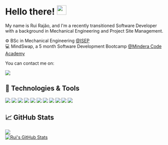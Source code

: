 
# Hello there! <img src="https://raw.githubusercontent.com/MartinHeinz/MartinHeinz/master/wave.gif" width="30px" height="30px" />

My name is Rui Rajão, and I'm a recently transitioned Software Developer with a background in Mechanical Engineering and Project Site Management.

:gear: BSc in Mechanical Engineering [@ISEP](https://www.isep.ipp.pt/) <br />
:computer: MindSwap, a 5 month Software Development Bootcamp  [@Mindera Code Academy](https://minderacodeacademy.com/) <br />

You can contact me on:
<!--- Github and mail:to --->
<a href="https://www.linkedin.com/in/rui-rajao//">
<img src="https://camo.githubusercontent.com/a80d00f23720d0bc9f55481cfcd77ab79e141606829cf16ec43f8cacc7741e46/68747470733a2f2f696d672e736869656c64732e696f2f62616467652f4c696e6b6564496e2d3030373742353f7374796c653d666f722d7468652d6261646765266c6f676f3d6c696e6b6564696e266c6f676f436f6c6f723d7768697465"/>
</a>

[//]: # (<a href="mailto:ruijmrajao@gmail.com?cc=ruijmrajao@gmail.com">)

[//]: # (  <img src="https://camo.githubusercontent.com/571384769c09e0c66b45e39b5be70f68f552db3e2b2311bc2064f0d4a9f5983b/68747470733a2f2f696d672e736869656c64732e696f2f62616467652f476d61696c2d4431343833363f7374796c653d666f722d7468652d6261646765266c6f676f3d676d61696c266c6f676f436f6c6f723d7768697465"/>)

[//]: # (</a>)

## 🔧 Technologies & Tools

<p>

  <!--- OS --->
[//]: # (  <img src="https://img.shields.io/badge/unix-FCC624?style=for-the-badge&logo=apple&logoColor=black">)

  <!--- Programming languages --->
  <img src="https://img.shields.io/badge/Java-ED8B00?style=for-the-badge&logo=java&logoColor=white">
  <img src="https://img.shields.io/badge/JavaScript-F7DF1E?style=for-the-badge&logo=javascript&logoColor=black">
  
<!--- Editors --->
  <img src="https://img.shields.io/badge/IntelliJ_IDEA-000000.svg?style=for-the-badge&logo=intellij-idea&logoColor=white">
  <img src="https://img.shields.io/badge/Visual_Studio_Code-0078D4?style=for-the-badge&logo=visual%20studio%20code&logoColor=white">
  
  <!--- Tools --->   
  <img src="https://img.shields.io/badge/GitHub-100000?style=for-the-badge&logo=github&logoColor=white">
  <img src="https://img.shields.io/badge/Spring-6DB33F?style=for-the-badge&logo=spring&logoColor=white">
  <img src="https://img.shields.io/badge/Docker-2496ED?style=for-the-badge&logo=docker&logoColor=white">
  <img src="https://img.shields.io/badge/MySQL-00000F?style=for-the-badge&logo=mysql&logoColor=white">

  <!--- Other tools, FE --->
  <img src="https://img.shields.io/badge/React-20232A?style=for-the-badge&logo=react&logoColor=61DAFB">
  <img src="https://img.shields.io/badge/HTML-239120?style=for-the-badge&logo=html5&logoColor=white">
  <img src="https://img.shields.io/badge/CSS-239120?&style=for-the-badge&logo=css3&logoColor=white">


</p>

## 📈 GitHub Stats

<a href="https://github.com/RuiRajao/RuiRajao">
  <img align="center" src="https://github-readme-stats.vercel.app/api/top-langs/?username=ruirajao&hide=html,Dockerfile,text,css&title_color=ffffff&text_color=c9cacc&icon_color=2bbc8a&bg_color=1d1f21&langs_count=2&hide_progress=true" />
</a>
<br>
<a href="https://github.com/RuiRajao/RuiRajao">
  <img align="center" src="https://github-readme-stats.vercel.app/api?username=ruirajao&show_icons=true&line_height=27&count_private=true&title_color=ffffff&text_color=c9cacc&icon_color=2bbc8a&bg_color=1d1f21" alt="Rui's GitHub Stats" />
</a>

[//]: # (<a href="https://github.com/ruirajao/blockbuster-simulator-imdb-springboot">)

[//]: # (  <img align="center" src="https://github-readme-stats.vercel.app/api/pin/?username=ruirajao&repo=blockbuster-simulator-imdb-springboot&title_color=ffffff&text_color=c9cacc&icon_color=2bbc8a&bg_color=1d1f21" />)

[//]: # (</a>)

[//]: # ()
[//]: # (<a href="https://github.com/ruirajao/connect-four-game-mpserver">)

[//]: # (  <img align="center" src="https://github-readme-stats.vercel.app/api/pin/?username=ruirajao&repo=connect-four-game-mpserver&title_color=ffffff&text_color=c9cacc&icon_color=2bbc8a&bg_color=1d1f21" />)

[//]: # (</a>    )

<!--Credit to where it's due-->

<!-- Resources -->
<!-- Icons: https://simpleicons.org/ -->
<!-- GitHub Stats: https://github.com/anuraghazra/github-readme-stats -->
<!-- Emojis: https://emojipedia.org/emoji/ -->
<!-- HTML Emojis: https://www.fileformat.info/index.htm -->
<!-- Shields: https://shields.io/ -->
<!-- Awesome GitHub Profile README: https://github.com/abhisheknaiidu/awesome-github-profile-readme -->
